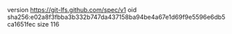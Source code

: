 version https://git-lfs.github.com/spec/v1
oid sha256:e02a8f3fbba3b332b747da437158ba94be4a67e1d69f9e5596e6db5ca1651fec
size 116
